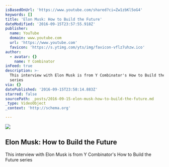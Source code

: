 ```yaml
---
isBasedOnUrl: 'https://www.youtube.com/shared?ci=Zw1zbKl5oG4'
keywords: []
title: 'Elon Musk: How to Build the Future'
dateModified: '2016-09-15T23:57:55.918Z'
publisher:
  name: YouTube
  domain: www.youtube.com
  url: 'https://www.youtube.com'
  favicon: 'https://s.ytimg.com/yts/img/favicon-vflz7uhzw.ico'
author:
  - avatar: {}
    name: Y Combinator
inFeed: true
description: >-
  This interview with Elon Musk is from Y Combinator's How to Build the Future
  series
via: {}
datePublished: '2016-09-15T23:58:14.883Z'
starred: false
sourcePath: _posts/2016-09-15-elon-musk-how-to-build-the-future.md
_type: VideoObject
_context: 'http://schema.org'

---
```

<article style=""><img src="https://imgflo.herokuapp.com/graph/2b2431f8e7ba7b0/71cadf29ad206c61e871cf6d8d423c42/noop.jpg?input=https%3A%2F%2Fi.ytimg.com%2Fvi%2FtnBQmEqBCY0%2Fmaxresdefault.jpg" /><h1>Elon Musk: How to Build the Future</h1><p>This interview with Elon Musk is from Y Combinator's How to Build the Future series</p></article>